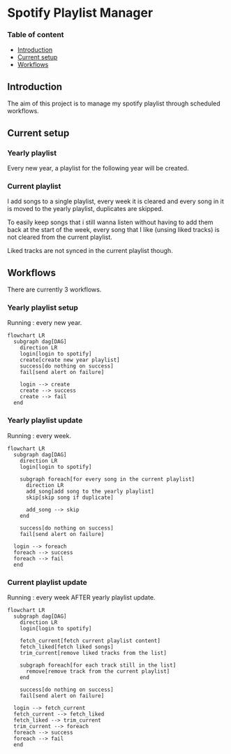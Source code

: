 # Spotify Playlist Manager

### Table of content

- [Introduction](#intro)
- [Current setup](#current)
- [Workflows](#workflows)

<a name="intro" />

## Introduction

The aim of this project is to manage my spotify playlist through scheduled workflows.

<a name="current" />

## Current setup

### Yearly playlist

Every new year, a playlist for the following year will be created.

### Current playlist

I add songs to a single playlist, every week it is cleared and every song in it is moved to the yearly playlist, duplicates are skipped.

To easily keep songs that i still wanna listen without having to add them back at the start of the week, every song that I like (unsing liked tracks) is not cleared from the current playlist.

Liked tracks are not synced in the current playlist though.

<a name="workflows" />

## Workflows

There are currently 3 workflows.

### Yearly playlist setup

Running : every new year.

```mermaid
flowchart LR
  subgraph dag[DAG]
    direction LR
    login[login to spotify]
    create[create new year playlist]
    success[do nothing on success]
    fail[send alert on failure]

    login --> create
    create --> success
    create --> fail
  end
```

### Yearly playlist update

Running : every week.

```mermaid
flowchart LR
  subgraph dag[DAG]
    direction LR
    login[login to spotify]

    subgraph foreach[for every song in the current playlist]
      direction LR
      add_song[add song to the yearly playlist]
      skip[skip song if duplicate]

      add_song --> skip
    end

    success[do nothing on success]
    fail[send alert on failure]

  login --> foreach
  foreach --> success
  foreach --> fail
  end
```

### Current playlist update

Running : every week AFTER yearly playlist update.

```mermaid
flowchart LR
  subgraph dag[DAG]
    direction LR
    login[login to spotify]

    fetch_current[fetch current playlist content]
    fetch_liked[fetch liked songs]
    trim_current[remove liked tracks from the list]

    subgraph foreach[for each track still in the list]
      remove[remove track from the current playlist]
    end

    success[do nothing on success]
    fail[send alert on failure]

  login --> fetch_current
  fetch_current --> fetch_liked
  fetch_liked --> trim_current
  trim_current --> foreach
  foreach --> success
  foreach --> fail
  end
```
